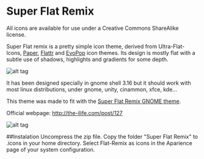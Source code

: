 Super Flat Remix
===========

All icons are available for use under a Creative Commons ShareAlike license. 

Super Flat remix is a pretty simple icon theme, derived from Ultra-Flat-Icons, [Paper](http://snwh.org/paper/), [Flattr](https://nitrux.in/store/flattr-icon-theme/) and [EvoPop](https://github.com/solus-project/evopop-icon-theme) icon themes. Its design is mostly flat with a subtle use of shadows, highlights and gradients for some depth.

![alt tag](http://i1123.photobucket.com/albums/l553/mikelon1/drawing_2.png~original)

It has been designed specially in gnome shell 3.16 but it should work with most linux distributions, under gnome, unity, cinammon, xfce, kde... 

This theme was made to fit with the [Super Flat Remix GNOME theme](http://the-ilife.com/post/130).

Official webpage: http://the-ilife.com/post/127

![alt tag](http://i1123.photobucket.com/albums/l553/mikelon1/2.jpg~original)

##Instalation
     Uncompress the zip file.
    Copy the folder "Super Flat Remix" to .icons in your home directory.
    Select Flat-Remix as icons in the Aparience page of your system configuration.
